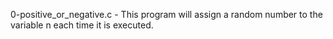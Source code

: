 0-positive_or_negative.c - This program will assign a random number to the variable n each time it is executed.
